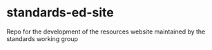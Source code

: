 # standards-ed-site
Repo for the development of the resources website maintained by the standards working group
